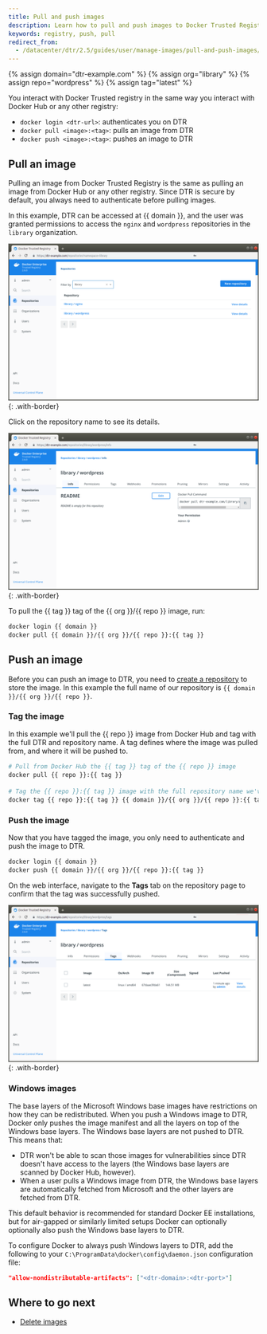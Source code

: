 ```yaml
---
title: Pull and push images
description: Learn how to pull and push images to Docker Trusted Registry.
keywords: registry, push, pull
redirect_from:
  - /datacenter/dtr/2.5/guides/user/manage-images/pull-and-push-images/
---
```


{% assign domain="dtr-example.com" %}
{% assign org="library" %}
{% assign repo="wordpress" %}
{% assign tag="latest" %}

You interact with Docker Trusted registry in the same way you interact with
Docker Hub or any other registry:

* `docker login <dtr-url>`: authenticates you on DTR
* `docker pull <image>:<tag>`: pulls an image from DTR
* `docker push <image>:<tag>`: pushes an image to DTR

## Pull an image

Pulling an image from Docker Trusted Registry is the same as pulling an image
from Docker Hub or any other registry. Since DTR is secure by default, you
always need to authenticate before pulling images.

In this example, DTR can be accessed at {{ domain }}, and the user
was granted permissions to access the `nginx` and `wordpress` repositories in the `library` organization.

![](../../images/pull-push-images-1.png){: .with-border}

Click on the repository name to see its details.

![](../../images/pull-push-images-2.png){: .with-border}

To pull the {{ tag }} tag of the {{ org }}/{{ repo }} image, run:

```bash
docker login {{ domain }}
docker pull {{ domain }}/{{ org }}/{{ repo }}:{{ tag }}
```

## Push an image

Before you can push an image to DTR, you need to [create a repository](index.md)
to store the image. In this example the full name of our repository is
`{{ domain }}/{{ org }}/{{ repo }}`.

### Tag the image

In this example we'll pull the {{ repo }} image from Docker Hub and tag with
the full DTR and repository name. A tag defines where the image was pulled
from, and where it will be pushed to.

```bash
# Pull from Docker Hub the {{ tag }} tag of the {{ repo }} image
docker pull {{ repo }}:{{ tag }}

# Tag the {{ repo }}:{{ tag }} image with the full repository name we've created in DTR
docker tag {{ repo }}:{{ tag }} {{ domain }}/{{ org }}/{{ repo }}:{{ tag }}
```

### Push the image

Now that you have tagged the image, you only need to authenticate and push the
image to DTR.

```bash
docker login {{ domain }}
docker push {{ domain }}/{{ org }}/{{ repo }}:{{ tag }}
```

On the web interface, navigate to the **Tags** tab on the repository page to confirm that the tag was successfully pushed.

![](../../images/pull-push-images-3.png){: .with-border}

### Windows images

The base layers of the Microsoft Windows base images have restrictions on how
they can be redistributed. When you push a Windows image to DTR, Docker only
pushes the image manifest and all the layers on top of the Windows base layers.
The Windows base layers are not pushed to DTR. This means that:

* DTR won't be able to scan those images for vulnerabilities since DTR doesn't
have access to the layers (the Windows base layers are scanned by Docker Hub,
however).
* When a user pulls a Windows image from DTR, the Windows base layers are
automatically fetched from Microsoft and the other layers are fetched from DTR.

This default behavior is recommended for standard Docker EE installations, but
for air-gapped or similarly limited setups Docker can optionally optionally also
push the Windows base layers to DTR.

To configure Docker to always push Windows layers to DTR, add the following
to your `C:\ProgramData\docker\config\daemon.json` configuration file:

```json
"allow-nondistributable-artifacts": ["<dtr-domain>:<dtr-port>"]
```

## Where to go next

- [Delete images](delete-images.md)
